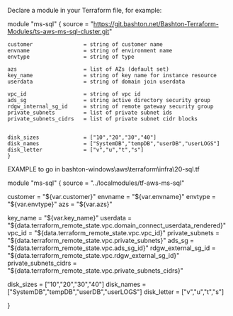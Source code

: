 Declare a module in your Terraform file, for example:

module "ms-sql" {
    source = "https://git.bashton.net/Bashton-Terraform-Modules/ts-aws-ms-sql-cluster.git"


    customer                = string of customer name
	envname                 = string of environment name
	envtype                 = string of type

    azs	                    = list of AZs (default set)
	key_name                = string of key name for instance resource
	userdata                = string of domain join userdata

	vpc_id                  = string of vpc id
	ads_sg                  = string active directory security group
	rdgw_internal_sg_id     = string of remote gateway security group
	private_subnets         = list of private subnet ids
	private_subnets_cidrs   = list of private subnet cidr blocks


	disk_sizes              = ["10","20","30","40"]
   	disk_names              = ["SystemDB","tempDB","userDB","userLOGS"]
   	disk_letter             = ["v","u","t","s"]
    }


EXAMPLE to go in bashton-windows\aws\terraform\infra\20-sql.tf


module "ms-sql" {
  source = "../localmodules/tf-aws-ms-sql"

customer                = "${var.customer}"
envname                 = "${var.envname}"
envtype                 = "${var.envtype}"
azs                     = "${var.azs}"

key_name                = "${var.key_name}"
userdata                = "${data.terraform_remote_state.vpc.domain_connect_userdata_rendered}"
vpc_id                  = "${data.terraform_remote_state.vpc.vpc_id}"
private_subnets         = "${data.terraform_remote_state.vpc.private_subnets}"
ads_sg                  = "${data.terraform_remote_state.vpc.ads_sg_id}"
rdgw_external_sg_id     = "${data.terraform_remote_state.vpc.rdgw_external_sg_id}"
private_subnets_cidrs   = "${data.terraform_remote_state.vpc.private_subnets_cidrs}"

disk_sizes              = ["10","20","30","40"]
disk_names              = ["SystemDB","tempDB","userDB","userLOGS"]
disk_letter             = ["v","u","t","s"]


}
